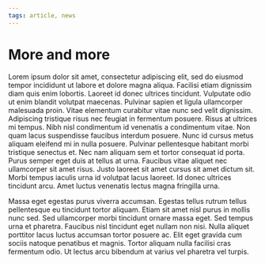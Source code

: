 ```yaml
---
tags: article, news
---
```

# More and more
Lorem ipsum dolor sit amet, consectetur adipiscing elit, sed do eiusmod tempor incididunt ut labore et dolore magna aliqua. Facilisi etiam dignissim diam quis enim lobortis. Laoreet id donec ultrices tincidunt. Vulputate odio ut enim blandit volutpat maecenas. Pulvinar sapien et ligula ullamcorper malesuada proin. Vitae elementum curabitur vitae nunc sed velit dignissim. Adipiscing tristique risus nec feugiat in fermentum posuere. Risus at ultrices mi tempus. Nibh nisl condimentum id venenatis a condimentum vitae. Non quam lacus suspendisse faucibus interdum posuere. Nunc id cursus metus aliquam eleifend mi in nulla posuere. Pulvinar pellentesque habitant morbi tristique senectus et. Nec nam aliquam sem et tortor consequat id porta. Purus semper eget duis at tellus at urna. Faucibus vitae aliquet nec ullamcorper sit amet risus. Justo laoreet sit amet cursus sit amet dictum sit. Morbi tempus iaculis urna id volutpat lacus laoreet. Id donec ultrices tincidunt arcu. Amet luctus venenatis lectus magna fringilla urna.

Massa eget egestas purus viverra accumsan. Egestas tellus rutrum tellus pellentesque eu tincidunt tortor aliquam. Etiam sit amet nisl purus in mollis nunc sed. Sed ullamcorper morbi tincidunt ornare massa eget. Sed tempus urna et pharetra. Faucibus nisl tincidunt eget nullam non nisi. Nulla aliquet porttitor lacus luctus accumsan tortor posuere ac. Elit eget gravida cum sociis natoque penatibus et magnis. Tortor aliquam nulla facilisi cras fermentum odio. Ut lectus arcu bibendum at varius vel pharetra vel turpis.

